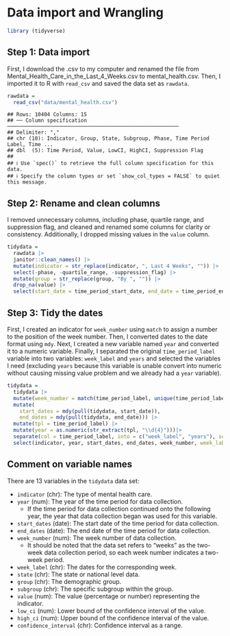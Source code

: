 Data import and Wrangling
================

``` r
library (tidyverse)
```

## Step 1: Data import

First, I download the .csv to my computer and renamed the file from
Mental_Health_Care_in_the_Last_4_Weeks.csv to mental_health.csv. Then, I
imported it to R with `read_csv` and saved the data set as `rawdata`.

``` r
rawdata =
  read_csv("data/mental_health.csv")
```

    ## Rows: 10404 Columns: 15
    ## ── Column specification ────────────────────────────────────────────────────────
    ## Delimiter: ","
    ## chr (10): Indicator, Group, State, Subgroup, Phase, Time Period Label, Time ...
    ## dbl  (5): Time Period, Value, LowCI, HighCI, Suppression Flag
    ## 
    ## ℹ Use `spec()` to retrieve the full column specification for this data.
    ## ℹ Specify the column types or set `show_col_types = FALSE` to quiet this message.

## Step 2: Rename and clean columns

I removed unnecessary columns, including phase, quartile range, and
suppression flag, and cleaned and renamed some columns for clarity or
consistency. Additionally, I dropped missing values in the `value`
column.

``` r
tidydata = 
  rawdata |> 
  janitor::clean_names() |>
  mutate(indicator = str_replace(indicator, ", Last 4 Weeks", "")) |> 
  select(-phase, -quartile_range, -suppression_flag) |> 
  mutate(group = str_replace(group, "By ", "")) |>
  drop_na(value) |>
  select(start_date = time_period_start_date, end_date = time_period_end_date, everything())
```

## Step 3: Tidy the dates

First, I created an indicator for `week_number` using `match` to assign
a number to the position of the week number. Then, I converted dates to
the date format using `mdy`. Next, I created a new variable named `year`
and converted it to a numeric variable. Finally, I separated the
original `time_period_label` variable into two variables: `week_label`
and `years` and selected the variables I need (excluding `years` because
this variable is unable convert into numeric without causing missing
value problem and we already had a `year` variable).

``` r
tidydata =
  tidydata |>
  mutate(week_number = match(time_period_label, unique(time_period_label))) |>
  mutate(
    start_dates = mdy(pull(tidydata, start_date)),
    end_dates = mdy(pull(tidydata, end_date))) |> 
  mutate(tpl = time_period_label) |>  
  mutate(year = as.numeric(str_extract(tpl, "\\d{4}")))|> 
  separate(col = time_period_label, into = c("week_label", "years"), sep = ", ", remove = FALSE, extra = "merge") |>
  select(indicator, year, start_dates, end_dates, week_number, week_label = time_period_label, state, group, subgroup, value, low_ci, high_ci, confidence_interval)
```

## Comment on variable names

There are 13 variables in the `tidydata` data set:

- `indicator` (chr): The type of mental health care.
- `year` (num): The year of the time period for data collection.
  - If the time period for data collection continued onto the following
    year, the year that data collection began was used for this
    variable.
- `start_dates` (date): The start date of the time period for data
  collection.
- `end_dates` (date): The end date of the time period for data
  collection.
- `week_number` (num): The week number of data collection.
  - It should be noted that the data set refers to “weeks” as the
    two-week data collection period, so each week number indicates a
    two-week period.
- `week_label` (chr): The dates for the corresponding week.
- `state` (chr): The state or national level data.
- `group` (chr): The demographic group.
- `subgroup` (chr): The specific subgroup within the group.
- `value` (num): The value (percentage or number) representing the
  indicator.
- `low_ci` (num): Lower bound of the confidence interval of the value.
- `high_ci` (num): Upper bound of the confidence interval of the value.
- `confidence_interval` (chr): Confidence interval as a range.
